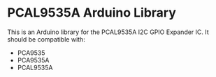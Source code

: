 # PCAL9535A Arduino Library
This is an Arduino library for the PCAL9535A I2C GPIO Expander IC. It should be compatible with:
- PCA9535
- PCA9535A
- PCAL9535A
